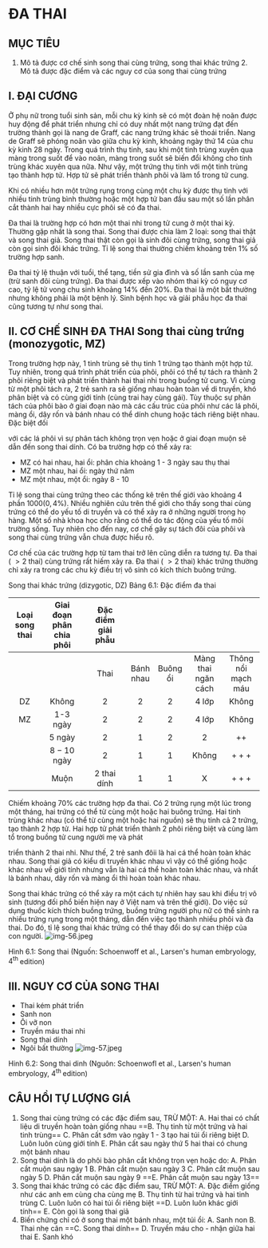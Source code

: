 # ĐA THAI 

## MỤC TIÊU

1. Mô tả được cơ chế sinh song thai cùng trứng, song thai khác trứng 2. Mô tả được đặc điểm và các nguy cơ của song thai cùng trứng

## I. ĐẠI CƯƠNG

Ở phụ nữ trong tuổi sinh sản, mỗi chu kỳ kinh sẽ có một đoàn hệ noãn được huy động để phát triển nhưng chỉ có duy nhất một nang trứng đạt đến trường thành gọi là nang de Graff, các nang trứng khác sẽ thoái triển. Nang de Graff sẽ phóng noãn vào giữa chu kỳ kinh, khoảng ngày thứ 14 của chu kỳ kinh 28 ngày. Trong quá trình thụ tinh, sau khi một tinh trùng xuyên qua màng trong suốt để vào noãn, màng trong suốt sẽ biến đổi không cho tinh trùng khác xuyên qua nữa. Như vậy, một trứng thụ tinh với một tinh trùng tạo thành hợp tử. Hợp tử sẽ phát triển thành phôi và làm tổ trong tử cung.

Khi có nhiều hơn một trứng rụng trong cùng một chu kỳ được thụ tinh với nhiều tinh trùng bình thường hoặc một hợp tử ban đầu sau một số lần phân cắt thành hai hay nhiều cực phôi sẽ có đa thai.

Đa thai là trường hợp có hơn một thai nhi trong tử cung ở một thai kỳ. Thường gặp nhất là song thai. Song thai được chia làm 2 loại: song thai thật và song thai giả. Song thai thật còn gọi là sinh đôi cùng trứng, song thai giả còn gọi sinh đôi khác trứng. Tỉ lệ song thai thường chiếm khoảng trên $1 \%$ số trường hợp sanh.

Đa thai tỷ lệ thuận với tuổi, thể tạng, tiền sử gia đình và số lần sanh của mẹ (trừ sanh đôi cùng trứng). Đa thai được xếp vào nhóm thai kỳ có nguy cơ cao, tỷ lệ tử vong chu sinh khoảng $14 \%$ đến $20 \%$. Đa thai là một bất thường nhưng không phải là một bệnh lý. Sinh bệnh học và giải phẫu học đa thai cũng tương tự như song thai.

## II. CƠ CHẾ SINH ĐA THAI Song thai cùng trứng (monozygotic, MZ)

Trong trường hợp này, 1 tinh trùng sẽ thụ tinh 1 trứng tạo thành một hợp tử. Tuy nhiên, trong quá trình phát triển của phôi, phôi có thể tự tách ra thành 2 phôi riêng biệt và phát triển thành hai thai nhi trong buồng tử cung. Vì cùng từ một phôi tách ra, 2 trẻ sanh ra sẽ giống nhau hoàn toàn về di truyền, khó phân biệt và có cùng giới tính (cùng trai hay cùng gái). Tùy thuộc sự phân tách của phôi bào ở giai đoạn nào mà các cấu trúc của phôi như các lá phôi, màng ổi, dây rốn và bánh nhau có thể dính chung hoặc tách riêng biệt nhau. Đặc biệt đối

với các lá phôi vì sự phân tách không trọn vẹn hoặc ở giai đoạn muộn sẽ dẫn đến song thai dính. Có ba trường hợp có thể xảy ra:

- MZ có hai nhau, hai ổi: phân chia khoảng 1 - 3 ngày sau thụ thai
- MZ một nhau, hai ổi: ngày thứ năm
- MZ một nhau, một ổi: ngày 8 - 10

Tỉ lệ song thai cùng trứng theo các thống kê trên thế giới vào khoảng 4 phần $1000(0,4 \%)$. Nhiều nghiên cứu trên thế giới cho thấy song thai cùng trứng có thể do yếu tố di truyền và có thể xảy ra ở những người trong họ hàng. Một số nhà khoa học cho rằng có thể do tác động của yếu tố môi trường sống. Tuy nhiên cho đến nay, cơ chế gây sự tách đôi của phôi và song thai cùng trứng vẫn chưa được hiểu rõ.

Cơ chế của các trường hợp từ tam thai trở lên cũng diễn ra tương tự. Đa thai ( $>2$ thai) cùng trứng rất hiếm xảy ra. Đa thai ( $>2$ thai) khác trứng thường chỉ xảy ra trong các chu kỳ điều trị vô sinh có kích thích buông trứng.

Song thai khác trứng (dizygotic, DZ)
Bảng 6.1: Đặc điểm đa thai

| Loại song <br> thai | Giai đoạn phân <br> chia phôi | Đặc điểm giải phẫu |  |  |  |  |
| :--: | :--: | :--: | :--: | :--: | :--: | :--: |
|  |  | Thai | Bánh <br> nhau | Buông <br> ổi | Màng thai <br> ngăn cách | Thông nổi <br> mạch máu |
| DZ | Không | 2 | 2 | 2 | 4 lớp | Không |
| MZ | 1-3 ngày | 2 | 2 | 2 | 4 lớp | Không |
|  | 5 ngày | 2 | 1 | 2 | 2 | $++$ |
|  | $8-10$ ngày | 2 | 1 | 1 | Không | $+++$ |
|  | Muộn | 2 thai <br> dính | 1 | 1 | X | $+++$ |

Chiếm khoảng $70 \%$ các trường hợp đa thai. Có 2 trứng rụng một lúc trong một tháng, hai trứng có thể từ cùng một hoặc hai buông trứng. Hai tinh trùng khác nhau (có thể từ cùng một hoặc hai nguồn) sẽ thụ tinh cả 2 trứng, tạo thành 2 hợp tử. Hai hợp tử phát triển thành 2 phôi riêng biệt và cùng làm tổ trong buồng tử cung người mẹ và phát

triển thành 2 thai nhi. Như thế, 2 trẻ sanh đôii là hai cá thể hoàn toàn khác nhau. Song thai giả có kiểu di truyền khác nhau vì vậy có thể giống hoặc khác nhau về giới tính nhưng vẫn là hai cá thể hoàn toàn khác nhau, và nhất là bánh nhau, dây rốn và màng ổi thì hoàn toàn khác nhau.

Song thai khác trứng có thể xảy ra một cách tự nhiên hay sau khi điều trị vô sinh (tương đối phổ biến hiện nay ở Việt nam và trên thế giới). Do việc sử dụng thuốc kích thích buồng trứng, buồng trứng người phụ nữ có thể sinh ra nhiều trứng rụng trong một tháng, dẫn đến việc tạo thành nhiều phôi và đa thai. Do đó, tỉ lệ song thai khác trứng có thể thay đổi do sự can thiệp của con người.
![img-56.jpeg](Medical/Preclinical/Human%20Body%20and%20Function/Embryology/Books%20in%20MD/Phôi%20PNT/Phôi-PNT_compressed_images/img-56.jpeg.jpg)

Hình 6.1: Song thai
(Nguốn: Schoenwoff et al., Larsen's human embryology, $4^{\text {th }}$ edition)

## III. NGUY CƠ CỦA SONG THAI 

- Thai kém phát triển
- Sanh non
- Ôi vỡ non
- Truyền máu thai nhi
- Song thai dính
- Ngôi bất thường
![img-57.jpeg](Medical/Preclinical/Human%20Body%20and%20Function/Embryology/Books%20in%20MD/Phôi%20PNT/Phôi-PNT_compressed_images/img-57.jpeg.jpg)

Hinh 6.2: Song thai dinh
(Nguôn: Schoenwofl et al., Larsen's human embryology, $4^{\text {th }}$ edition)

## CÂU HỒI TỰ LƯỢNG GIÁ 

1. Song thai cùng trứng có các đặc điểm sau, TRỪ MỘT:
A. Hai thai có chất liệu di truyền hoàn toàn giống nhau
==B. Thụ tinh từ một trứng và hai tinh trùng==
C. Phân cất sớm vào ngày 1 - 3 tạo hai túi ổi riêng biệt
D. Luôn luôn cùng giới tính
E. Phân cất sau ngày thứ 5 hai thai có chung một bánh nhau
2. Song thai dính là do phôi bào phân cắt không trọn vẹn hoặc do:
A. Phân cắt muộn sau ngày 1
B. Phân cắt muộn sau ngày 3
C. Phân cắt muộn sau ngày 5
D. Phân cắt muộn sau ngày 9
==E. Phân cắt muộn sau ngày 13==
3. Song thai khác trứng có các đặc điểm sau, TRỪ MỘT:
A. Đặc điểm giống như các anh em cùng cha cùng mẹ
B. Thụ tinh từ hai trứng và hai tinh trùng
C. Luôn luôn có hai túi ổi riêng biệt
==D. Luôn luôn khác giới tính==
E. Còn gọi là song thai giả
4. Biến chứng chỉ có ở song thai một bánh nhau, một túi ổi:
A. Sanh non
B. Thai nhẹ cân
==C. Song thai dính==
D. Truyền máu cho - nhận giữa hai thai
E. Sanh khó